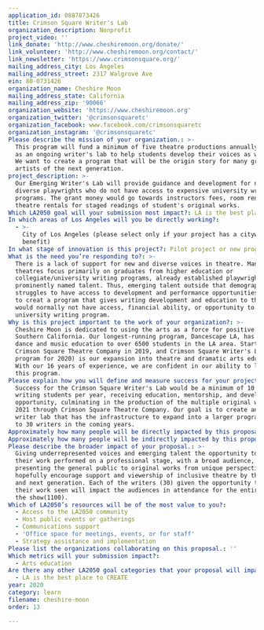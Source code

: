 ```yaml
---
application_id: 0887873426
title: Crimson Square Writer's Lab
organization_description: Nonprofit
project_video: ''
link_donate: 'http://www.cheshiremoon.org/donate/'
link_volunteer: 'http://www.cheshiremoon.org/contact/'
link_newsletter: 'https://www.crimsonsquare.org/'
mailing_address_city: Los Angeles
mailing_address_street: 2317 Walgrove Ave
ein: 80-0731426
organization_name: Cheshire Moon
mailing_address_state: California
mailing_address_zip: '90066'
organization_website: 'https://www.cheshiremoon.org'
organization_twitter: '@crimsonsquaretc'
organization_facebook: www.facebook.com/crimsonsquaretc
organization_instagram: '@crimsonsquaretc'
Please describe the mission of your organization.: >-
  This program will fund a minimum of five theatre productions annually, as well
  as an ongoing writer's lab to help students develop their voices as writers.
  We want to create a program that will be the origin story for many great
  artists of the next generation.
project_description: >-
  Our Emerging Writer's Lab will provide guidance and development for new and
  diverse playwrights who do not have access to expensive university writer's
  programs. The grant money would go towards instructors fees, room rentals and
  theatre rentals for staged readings of student's original works.
Which LA2050 goal will your submission most impact?: LA is the best place to LEARN
In which areas of Los Angeles will you be directly working?:
  - >-
    City of Los Angeles (please select only if your project has a citywide
    benefit)
In what stage of innovation is this project?: Pilot project or new program (testing or implementing a new idea)
What is the need you’re responding to?: >-
  There is a lack of support for new and diverse voices in theatre. Many
  theatres focus primarily on graduates from higher education or
  collegiate/university writing programs, already established playwrights, and
  prominently named talent. Thus, emerging talent outside that demographic
  struggles to have access to development and performance opportunities. We want
  to creat a program that gives writing development and education to those who
  would normally not have access, financial ability, or opportunity to attend a
  university writing program.
Why is this project important to the work of your organization?: >-
  Cheshire Moon is dedicated to using the arts as a force for positive change in
  Southern California. Our longest-running program, Dancescape LA, has provided
  dance and music education to over 6500 students in the LA area. Starting
  Crimson Square Theatre Company in 2019, and Crimson Square Writer's Lab (pilot
  program for 2020) is our expansion into theatre and dramatic arts education.
  With our 16 years of experience, we are confident in our ability to launch
  this program.
Please explain how you will define and measure success for your project.: >-
  Success for the Crimson Square Writer's Lab would be a minimum of 10 new
  writing students per year, receiving education, mentorship, and development
  opportunity, culminating in the production of the multiple original works in
  2021 through Crimson Square Theatre Company. Our goal is to create an ongoing
  writer lab that has the infrastructure to expand into a larger program of up
  to 30 writers in the coming years. 
Approximately how many people will be directly impacted by this proposal?: '30'
Approximately how many people will be indirectly impacted by this proposal?: '1100'
Please describe the broader impact of your proposal.: >-
  Giving underrepresented voices and emerging talent the opportunity to have
  their work performed on a professional stage, with a broad audience, and
  presenting the general public to original works from unique perspectives, will
  hopefully encourage support and viewership of inclusive theatre by the current
  and next generation. Each of the writers (30) given the opportunity to have
  their work seen will impact the audiences in attendance for the entire run of
  the show(1100). 
Which of LA2050’s resources will be of the most value to you?:
  - Access to the LA2050 community
  - Host public events or gatherings
  - Communications support
  - 'Office space for meetings, events, or for staff'
  - Strategy assistance and implementation
Please list the organizations collaborating on this proposal.: ''
Which metrics will your submission impact?:
  - Arts education
Are there any other LA2050 goal categories that your proposal will impact?:
  - LA is the best place to CREATE
year: 2020
category: learn
filename: cheshire-moon
order: 13

---
```


